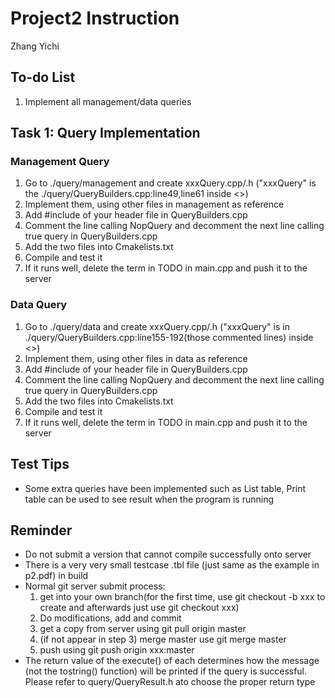 # Project2 Instruction  

Zhang Yichi

## To-do List
1. Implement all management/data queries

## Task 1: Query Implementation
### Management Query
1. Go to ./query/management and create xxxQuery.cpp/.h ("xxxQuery" is the ./query/QueryBuilders.cpp:line49,line61 inside <>)
2. Implement them, using other files in management as reference
3. Add #include of your header file in QueryBuilders.cpp
4. Comment the line calling NopQuery and decomment the next line calling true query in QueryBuilders.cpp
5. Add the two files into Cmakelists.txt
6. Compile and test it
7. If it runs well, delete the term in TODO in main.cpp and push it to the server

### Data Query
1. Go to ./query/data and create xxxQuery.cpp/.h ("xxxQuery" is in  ./query/QueryBuilders.cpp:line155-192(those commented lines) inside <>)
2. Implement them, using other files in data as reference
3. Add #include of your header file in QueryBuilders.cpp
4. Comment the line calling NopQuery and decomment the next line calling true query in QueryBuilders.cpp
5. Add the two files into Cmakelists.txt
6. Compile and test it
7. If it runs well, delete the term in TODO in main.cpp and push it to the server

## Test Tips
+ Some extra queries have been implemented such as List table, Print table can be used to see result when the program is running

## Reminder  
+ Do not submit a version that cannot compile successfully onto server
+ There is a very very small testcase .tbl file (just same as the example in p2.pdf) in build
+ Normal git server submit process:
  1. get into your own branch(for the first time, use git checkout -b xxx to create and afterwards just use git checkout xxx)
  2. Do modifications, add and commit
  3. get a copy from server using git pull origin master
  4. (if not appear in step 3) merge master use git merge master
  5. push using git push origin xxx:master 
+ The return value of the execute() of each determines how the message (not the tostring() function) will be printed if the query is successful. Please refer to query/QueryResult.h ato choose the proper return type